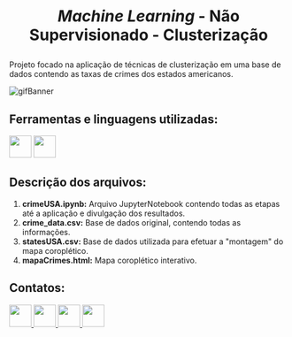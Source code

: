 # <p align=center> *Machine Learning* - Não Supervisionado - Clusterização </p>

Projeto focado na aplicação de técnicas de clusterização em uma base de dados contendo as taxas de crimes dos estados americanos.

![gifBanner](https://user-images.githubusercontent.com/54869201/156871038-2885e4fa-9d55-4ac7-84f4-2341927ed1ca.gif)

## Ferramentas e linguagens utilizadas:
<div> 
<img width=40 src="https://cdn.jsdelivr.net/gh/devicons/devicon/icons/jupyter/jupyter-original-wordmark.svg" />
<img width=40 src="https://cdn.jsdelivr.net/gh/devicons/devicon/icons/python/python-original.svg" />
</div>

## Descrição dos arquivos:

1. **crimeUSA.ipynb:** Arquivo JupyterNotebook contendo todas as etapas até a aplicação e divulgação dos resultados.
1. **crime_data.csv:** Base de dados original, contendo todas as informações.
1. **statesUSA.csv:** Base de dados utilizada para efetuar a "montagem" do mapa coroplético.
1. **mapaCrimes.html:** Mapa coroplético interativo.

## Contatos:
<div>    
  <a href="https://www.linkedin.com/in/tferreirasilva/">
    <img width=40 src="https://cdn.jsdelivr.net/gh/devicons/devicon/icons/linkedin/linkedin-original.svg" />
  </a> 
  <a href = "mailto:thiago.ferreirawd@gmail.com">
      <img width=40 src="https://cdn.jsdelivr.net/gh/devicons/devicon/icons/google/google-original.svg" />
  </a>  
  <a href = "https://www.facebook.com/thiago.ferreira.50746">
    <img width=40 src="https://cdn.jsdelivr.net/gh/devicons/devicon/icons/facebook/facebook-original.svg" />
  </a> 
  <a href = "https://github.com/ThiagoFerreiraWD">
    <img width=40 src="https://cdn.jsdelivr.net/gh/devicons/devicon/icons/github/github-original.svg" />
  </a>     
</div>
